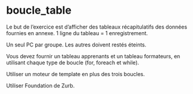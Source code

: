 # boucle_table

Le but de l’exercice est d’afficher des tableaux récapitulatifs des données fournies en annexe. 1 ligne du tableau = 1 enregistrement.

Un seul PC par groupe. Les autres doivent restés éteints.

Vous devez fournir un tableau apprenants et un tableau formateurs, en utilisant chaque type de boucle (for, foreach et while).

Utiliser un moteur de template en plus des trois boucles.
 
Utiliser Foundation de Zurb.
